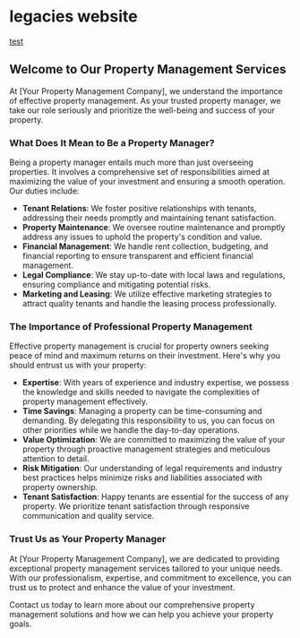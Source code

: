 # legacies website

[test](https://www.legaciesrealty.com)


## Welcome to Our Property Management Services

At [Your Property Management Company], we understand the importance of effective property management. As your trusted property manager, we take our role seriously and prioritize the well-being and success of your property.

### What Does It Mean to Be a Property Manager?

Being a property manager entails much more than just overseeing properties. It involves a comprehensive set of responsibilities aimed at maximizing the value of your investment and ensuring a smooth operation. Our duties include:

- **Tenant Relations**: We foster positive relationships with tenants, addressing their needs promptly and maintaining tenant satisfaction.
- **Property Maintenance**: We oversee routine maintenance and promptly address any issues to uphold the property's condition and value.
- **Financial Management**: We handle rent collection, budgeting, and financial reporting to ensure transparent and efficient financial management.
- **Legal Compliance**: We stay up-to-date with local laws and regulations, ensuring compliance and mitigating potential risks.
- **Marketing and Leasing**: We utilize effective marketing strategies to attract quality tenants and handle the leasing process professionally.

### The Importance of Professional Property Management

Effective property management is crucial for property owners seeking peace of mind and maximum returns on their investment. Here's why you should entrust us with your property:

- **Expertise**: With years of experience and industry expertise, we possess the knowledge and skills needed to navigate the complexities of property management effectively.
- **Time Savings**: Managing a property can be time-consuming and demanding. By delegating this responsibility to us, you can focus on other priorities while we handle the day-to-day operations.
- **Value Optimization**: We are committed to maximizing the value of your property through proactive management strategies and meticulous attention to detail.
- **Risk Mitigation**: Our understanding of legal requirements and industry best practices helps minimize risks and liabilities associated with property ownership.
- **Tenant Satisfaction**: Happy tenants are essential for the success of any property. We prioritize tenant satisfaction through responsive communication and quality service.

### Trust Us as Your Property Manager

At [Your Property Management Company], we are dedicated to providing exceptional property management services tailored to your unique needs. With our professionalism, expertise, and commitment to excellence, you can trust us to protect and enhance the value of your investment.

Contact us today to learn more about our comprehensive property management solutions and how we can help you achieve your property goals.

